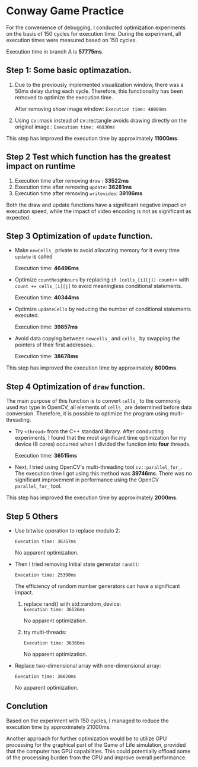 # Conway Game Practice

For the convenience of debugging, I conducted optimization experiments on the basis of 150 cycles for execution time. During the experiment, all execution times were measured based on 150 cycles.

Execution time in branch A is **57775ms**.

## Step 1: Some basic optimazation.

1. Due to the previously implemented visualization window, there was a 50ms delay during each cycle. Therefore, this functionality has been removed to optimize the execution time. 

    After removing show image window: 
    `Execution time: 48089ms`
2. Using cv::mask instead of cv::rectangle avoids drawing directly on the original image.: `Execution time: 46830ms`

This step has improved the execution time by approximately **11000ms**.

## Step 2 Test which function has the greatest impact on runtime

1. Execution time after removing  `draw` : **33522ms**
2. Execution time after removing  `update`: **36281ms**
3. Execution time after removing  `writevideo`: **39196ms**

Both the draw and update functions have a significant negative impact on execution speed, while the impact of video encoding is not as significant as expected.

## Step 3 Optimization of `update` function.

- Make `newCells_` private to avoid allocating memory for it every time `update` is called

  Execution time: **46496ms**

- Optimize `countNeighbours` by replacing `if (cells_[i][j]) count++` with `count += cells_[i][j]` to avoid meaningless conditional statements. 
    
    Execution time: **40344ms**
- Optimize `updateCells` by reducing the number of conditional statements executed.

    Execution time: **39857ms**

- Avoid data copying between `newcells_` and `cells_` by swapping the pointers of their first addresses.:

    Execution time: **38678ms**

This step has improved the execution time by approximately **8000ms**.

## Step 4 Optimization of `draw` function.
 The main purpose of this function is to convert `cells_` to the commonly used `Mat` type in OpenCV, all elements of `cells_` are determined before data conversion. Therefore, it is possible to optimize the program using multi-threading.

- Try `<thread>` from the C++ standard library. After conducting experiments, I found that the most significant time optimization for my device (8 cores) occurred when I divided the function into **four** threads.
    
    Execution time: **36515ms**

- Next, I tried using OpenCV's multi-threading tool `cv::parallel_for_`. The execution time I got using this method was **39746ms**. There was no significant improvement in performance using the OpenCV `parallel_for_` tool.

This step has improved the execution time by approximately **2000ms**.

## Step 5 Others

- Use bitwise operation to replace modulo 2: 

  `Execution time: 36757ms`
  
  No apparent optimization.

- Then I tried removing Initial state generator `rand()`: 

  `Execution time: 25390ms`
  
  The efficiency of random number generators can have a significant impact.

  1. replace rand() with std::random_device:    
      `Execution time: 36526ms`
  
      No apparent optimization.
  
  2. try multi-threads: 
        
        `Execution time: 36366ms`
  
        No apparent optimization.

- Replace two-dimensional array with one-dimensional array: 
  
  `Execution time: 36620ms`

   No apparent optimization.

## Conclution

Based on the experiment with 150 cycles, I managed to reduce the execution time by approximately 21000ms.

Another approach for further optimization would be to utilize GPU processing for the graphical part of the Game of Life simulation, provided that the computer has GPU capabilities. This could potentially offload some of the processing burden from the CPU and improve overall performance.